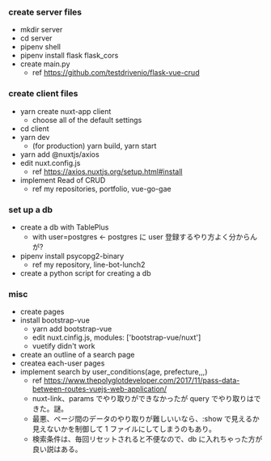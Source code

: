 ### create server files

- mkdir server
- cd server
- pipenv shell
- pipenv install flask flask_cors
- create main.py
  - ref https://github.com/testdrivenio/flask-vue-crud

### create client files

- yarn create nuxt-app client
  - choose all of the default settings
- cd client
- yarn dev
  - (for production) yarn build, yarn start
- yarn add @nuxtjs/axios
- edit nuxt.config.js
  - ref https://axios.nuxtjs.org/setup.html#install
- implement Read of CRUD
  - ref my repositories, portfolio, vue-go-gae

### set up a db

- create a db with TablePlus
  - with user=postgres <- postgres に user 登録するやり方よく分からんが?
- pipenv install psycopg2-binary
  - ref my repository, line-bot-lunch2
- create a python script for creating a db

### misc

- create pages
- install bootstrap-vue
  - yarn add bootstrap-vue
  - edit nuxt.cinfig.js, modules: ['bootstrap-vue/nuxt']
  - vuetify didn't work
- create an outline of a search page
- createa each-user pages
- implement search by user_conditions(age, prefecture,,,)
  - ref https://www.thepolyglotdeveloper.com/2017/11/pass-data-between-routes-vuejs-web-application/
  - nuxt-link、params でやり取りができなかったが query でやり取りはできた。謎。
  - 最悪、ページ間のデータのやり取りが難しいいなら、:show で見えるか見えないかを制御して 1 ファイルにしてしまうのもあり。
  - 検索条件は、毎回リセットされると不便なので、db に入れちゃった方が良い説はある。
